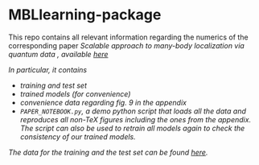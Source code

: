 # MBLlearning-package

This repo contains all relevant information regarding the numerics of the corresponding paper <i> Scalable approach to many-body localization via quantum data <i>, available  [here](https://arxiv.org/abs/2202.08853v1)

In particular, it contains
- training and test set
- trained models (for convenience)
- convenience data regarding fig. 9 in the appendix
- `PAPER_NOTEBOOK.py`, a demo python script that loads all the data and reproduces all non-TeX figures including the ones from the appendix. The script can also be used to retrain all models again to check the consistency of our trained models.

The data for the training and the test set can be found [here](https://doi.org/10.5281/zenodo.6482652).
